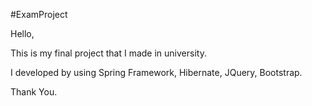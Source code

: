 #ExamProject

Hello,

This is my final project that I made in university. 

I developed by using Spring Framework, Hibernate, JQuery, Bootstrap.

Thank You.

